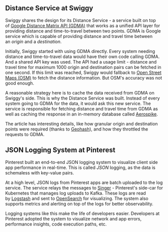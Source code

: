 ## Distance Service at Swiggy

Swiggy shares the design for its Distance Service - a service built on top of [Google Distance Matrix API (GDMA)](https://link.mail.beehiiv.com/ss/c/FTOuKoDkZylxfKbYvc7TI6-9EZJfNULe0z1cU--XkqM8TzUsEcup8QTBZDRQ5Un24Z0vNT4BI1S4IEBVPNx5YH7UJpuFoBV1GYR8InUrKRpukQ55tr4gC_eaiCADTMfw/3t3/ivwSZRGiRHWdqFEqHfOuyQ/h5/0S4-hg72sai7vOn3OdKbhY0ffg5Kg_xE_kpnhLX8III) that works as a unified API layer for providing distance and time-to-travel between two points. GDMA is Google service which is capable of providing distance and travel time between an _origin_ and a _destination_.

Initially, Swiggy started with using GDMA directly. Every system needing distance and time-to-travel data would have their own code calling GDMA. And a shared API key was used. The API had a usage limit - distance and travel time for maximum 1000 origin and destination pairs can be fetched in one second. If this limit was reached, Swiggy would fallback to [Open Street Maps (OSM)](https://link.mail.beehiiv.com/ss/c/-MssP2pBPPMbghFB2AyfpViGxovVggdp754FU97oY1CQTiJUbdKTuKWgaI0b6Mzu/3t3/ivwSZRGiRHWdqFEqHfOuyQ/h6/PL4fSZrgxQfGLcvUGlW-bbb_8UVP3nYnsdsKnAVIVgY) to fetch the distance information. But OSM's accuracy was not good enough.

A reasonable strategy here is to cache the data received from GDMA on Swiggy's side. This is why the Distance Service was built. Instead of every system going to GDMA for the data, it would ask this new service. The service is responsible for fetching distance and travel time from GDMA as well as caching the response in an in-memory database called [Aerospike](https://link.mail.beehiiv.com/ss/c/YxzDJI_rADt-h6huEBw1Ql5rTVpbHRNgLzNIjK4vgAg/3t3/ivwSZRGiRHWdqFEqHfOuyQ/h7/1LcVxLfpPnqdI5X0E1-NZYrZs06VYtZalRgOolk9OSg).

The article has interesting details, like how granular origin and destination points were required (thanks to [Geohash](https://link.mail.beehiiv.com/ss/c/-MssP2pBPPMbghFB2AyfpWj1kwewr0Isk8efz_64mrSaIbxfDYCz-rFPGDbjjWbaNYWyN4Y4nibNQT_TLApC9A/3t3/ivwSZRGiRHWdqFEqHfOuyQ/h8/f0G_9EFvqJyAGXNLl3Lh8s4vzsU92mT2rbMO4gSQuGs)), and how they throttled the requests to GDMA.


## JSON Logging System at Pinterest

Pinterest built an end-to-end JSON logging system to visualize client side app performance in real-time. This is called _JSON_ logging, as the data is schemaless with key-value pairs.

At a high level, JSON logs from Pinterest apps are batch uploaded to the log service. The service relays the messages to [Singer](https://link.mail.beehiiv.com/ss/c/kKZmnZzqHRiCqeWAAd3Meg_Lo1RcHlDHzwSyvH_k2LHYhlqjxdIFlX8HeGh90EP36uUEQACLm5Nr91oK21g8XraMUGr7TVOPDTjLN0prgqBjQ1O3xKDZEgXugUT-GM5tS2YCI9D7BpIiNusmFHyWvNTSbLqi1TADgykc8mVviAMrXaIprEaY_n0uWk76IYQg/3t3/ivwSZRGiRHWdqFEqHfOuyQ/h10/VNPX-y_Uis4LVYtF_oTFguPU3pOaqYWPLEgf43fVOJw) - Pinterest's side-car for Kubernetes that manages log uploads to Kafka. These logs are read by [Logstash](https://link.mail.beehiiv.com/ss/c/-MssP2pBPPMbghFB2AyfpVWchZt6RSdjf6D7ZkAiT-NsXFCUK6yuXqOWd13zGrjy/3t3/ivwSZRGiRHWdqFEqHfOuyQ/h11/1pW26Lem4FfpwEs6JHexUQcGLZh1OpvCsWp8GccdNUs) and sent to [OpenSearch](https://link.mail.beehiiv.com/ss/c/GQ7ailYNmvg8m_n1t4j11dIA9IrqPlDloVauNtZm6uU/3t3/ivwSZRGiRHWdqFEqHfOuyQ/h12/fcdId4yKh2Lj9zN7U2wyU3uJBsww7-cmT0HQYv5tgTg) for visualizing. The system also supports metrics and alerting on top of the logs for better observability.

Logging systems like this make the life of developers easier. Developers at Pinterest adopted the system to visualize network and app errors, performance insights, code execution paths, etc.